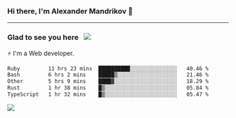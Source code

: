 ### Hi there, I'm Alexander Mandrikov 👋

- - -

### Glad to see you here &nbsp; ![](https://komarev.com/ghpvc/?username=nunsez&color=blue&label=visitors)

⚡ I'm a Web developer.

<!--✨ My GitHub <a href="https://nunsez.github.io/" target="_blank">resume link</a>-->

<!--
**nunsez/nunsez** is a ✨ _special_ ✨ repository because its `README.md` (this file) appears on your GitHub profile.

Here are some ideas to get you started:

- 🔭 I’m currently working on ...
- 🌱 I’m currently learning ...
- 👯 I’m looking to collaborate on ...
- 🤔 I’m looking for help with ...
- 💬 Ask me about ...
- 📫 How to reach me: ...
- 😄 Pronouns: ...
- ⚡ Fun fact: ...
-->


<!--START_SECTION:waka-->

```txt
Ruby         11 hrs 23 mins  ██████████░░░░░░░░░░░░░░░   40.46 %
Bash         6 hrs 2 mins    █████▒░░░░░░░░░░░░░░░░░░░   21.46 %
Other        5 hrs 9 mins    ████▓░░░░░░░░░░░░░░░░░░░░   18.29 %
Rust         1 hr 38 mins    █▒░░░░░░░░░░░░░░░░░░░░░░░   05.84 %
TypeScript   1 hr 32 mins    █▒░░░░░░░░░░░░░░░░░░░░░░░   05.47 %
```

<!--END_SECTION:waka-->


<span>
<!-- <img height="160em" src="https://github-readme-stats-nunsez.vercel.app/api?username=nunsez&show_icons=true&count_private=true&hide_border=true&hide=issues" /> -->
<img src="https://github-readme-stats-nunsez.vercel.app/api/top-langs/?username=nunsez&layout=compact&hide_border=true" />
</span>


<!--
[![willianrod's wakatime stats](https://github-readme-stats.vercel.app/api/wakatime?username=nunsez&hide_border=true)](https://github.com/anuraghazra/github-readme-stats)
-->
